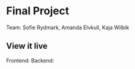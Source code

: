 # Final Project

Team: Sofie Rydmark, Amanda Elvkull, Kaja Wilbik

## View it live

Frontend: 
Backend:
